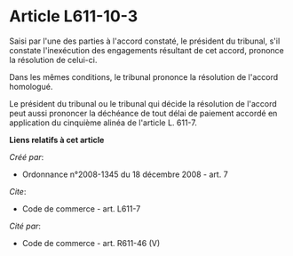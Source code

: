 # Article L611-10-3

Saisi par l'une des parties à l'accord constaté, le président du tribunal, s'il constate l'inexécution des engagements
résultant de cet accord, prononce la résolution de celui-ci. 

Dans les mêmes conditions, le tribunal prononce la résolution de l'accord homologué. 

Le président du tribunal ou le tribunal qui décide la résolution de l'accord peut aussi prononcer la déchéance de tout délai
de paiement accordé en application du cinquième alinéa de l'article L. 611-7.

**Liens relatifs à cet article**

_Créé par_:

  - Ordonnance n°2008-1345 du 18 décembre 2008 - art. 7

_Cite_:

  - Code de commerce - art. L611-7

_Cité par_:

  - Code de commerce - art. R611-46 (V)
